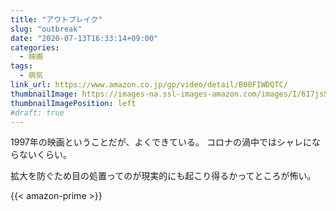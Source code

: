 ```yaml
---
title: "アウトブレイク"
slug: "outbreak"
date: "2020-07-13T16:33:14+09:00"
categories:
  - 映画
tags:
  - 病気
link_url: https://www.amazon.co.jp/gp/video/detail/B00FIWDQTC/
thumbnailImage: https://images-na.ssl-images-amazon.com/images/I/617jsSKnh+L._SX600_.jpg
thumbnailImagePosition: left
#draft: true
---
```

1997年の映画ということだが、よくできている。
コロナの渦中ではシャレにならないくらい。
<!--more-->
拡大を防ぐため目の処置ってのが現実的にも起こり得るかってところが怖い。

{{< amazon-prime >}}
